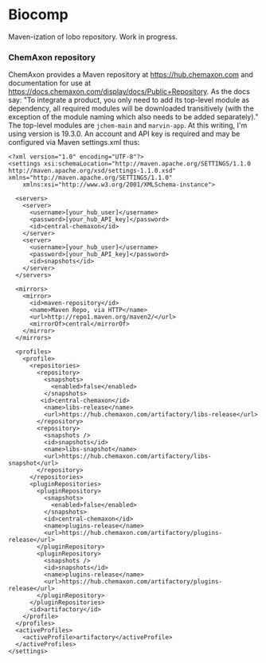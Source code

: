 # Biocomp

Maven-ization of lobo repository.  Work in progress.


### ChemAxon repository

ChemAxon provides a Maven repository at <https://hub.chemaxon.com> and documentation for use at
<https://docs.chemaxon.com/display/docs/Public+Repository>. As the docs say: "To integrate a product, you only need to add its top-level module as dependency, all required modules
will be downloaded transitively (with the exception of the module naming which also needs to be added separately)." The top-level modules are `jchem-main` and `marvin-app`.
At this writing, I'm using version is 19.3.0.  An account and API key is required and may be configured via Maven settings.xml thus:

```
<?xml version="1.0" encoding="UTF-8"?>
<settings xsi:schemaLocation="http://maven.apache.org/SETTINGS/1.1.0 http://maven.apache.org/xsd/settings-1.1.0.xsd" xmlns="http://maven.apache.org/SETTINGS/1.1.0"
    xmlns:xsi="http://www.w3.org/2001/XMLSchema-instance">

  <servers>
    <server>
      <username>[your_hub_user]</username>
      <password>[your_hub_API_key]</password>
      <id>central-chemaxon</id>
    </server>
    <server>
      <username>[your_hub_user]</username>
      <password>[your_hub_API_key]</password>
      <id>snapshots</id>
    </server>
  </servers>

  <mirrors>
    <mirror>
      <id>maven-repository</id>
      <name>Maven Repo, via HTTP</name>
      <url>http://repo1.maven.org/maven2/</url>
      <mirrorOf>central</mirrorOf>
    </mirror>
  </mirrors>

  <profiles>
    <profile>
      <repositories>
        <repository>
          <snapshots>
            <enabled>false</enabled>
          </snapshots>
         <id>central-chemaxon</id>
          <name>libs-release</name>
          <url>https://hub.chemaxon.com/artifactory/libs-release</url>
        </repository>
        <repository>
          <snapshots />
          <id>snapshots</id>
          <name>libs-snapshot</name>
          <url>https://hub.chemaxon.com/artifactory/libs-snapshot</url>
        </repository>
      </repositories>
      <pluginRepositories>
        <pluginRepository>
          <snapshots>
            <enabled>false</enabled>
          </snapshots>
          <id>central-chemaxon</id>
          <name>plugins-release</name>
          <url>https://hub.chemaxon.com/artifactory/plugins-release</url>
        </pluginRepository>
        <pluginRepository>
          <snapshots />
          <id>snapshots</id>
          <name>plugins-release</name>
          <url>https://hub.chemaxon.com/artifactory/plugins-release</url>
        </pluginRepository>
      </pluginRepositories>
      <id>artifactory</id>
    </profile>
  </profiles>
  <activeProfiles>
    <activeProfile>artifactory</activeProfile>
  </activeProfiles>
</settings>
```
